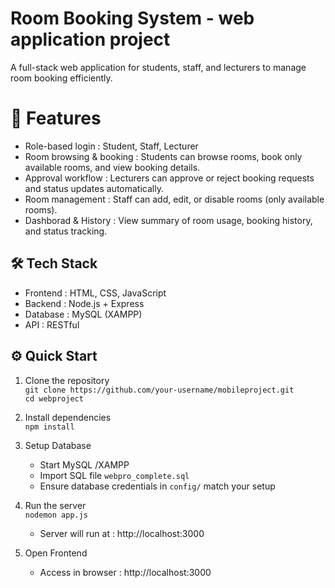 # Room Booking System - web application project

A full-stack web application for students, staff, and lecturers to manage room booking efficiently.

# 📱 Features

 - Role-based login : Student, Staff, Lecturer
 - Room browsing & booking : Students can browse rooms, book only available rooms, and view booking details.
 - Approval workflow : Lecturers can approve or reject booking requests and status updates automatically.
 - Room management : Staff can add, edit, or disable rooms (only available rooms).
 - Dashborad & History : View summary of room usage, booking history, and status tracking.

## 🛠️ Tech Stack

 - Frontend : HTML, CSS, JavaScript
 - Backend : Node.js + Express 
 - Database : MySQL (XAMPP)
 - API : RESTful 

## ⚙️ Quick Start

 1. Clone the repository  
 `git clone https://github.com/your-username/mobileproject.git`  
`cd webproject`

 2. Install dependencies  
 `npm install` 
 
 3. Setup Database
	- Start MySQL /XAMPP
	- Import SQL file `webpro_complete.sql`
	- Ensure database credentials in `config/` match your setup
	
 4. Run the server   
	`nodemon app.js`
	
	- Server will run at : http://localhost:3000

 5. Open Frontend
	 - Access in browser : http://localhost:3000 

